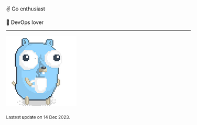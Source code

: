 :v: Go enthusiast

:muscle: DevOps lover

---

![Image alt text](/images/gopher_with_coffee.gif)


<sub>Lastest update on 14 Dec 2023.</sub>
